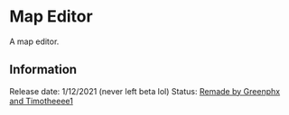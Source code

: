 # Map Editor
A map editor.

## Information
Release date: 1/12/2021 (never left beta lol)
Status: [Remade by Greenphx and Timotheeee1](https://github.com/Timotheeee/btd6_mods/tree/master/map_editor)
